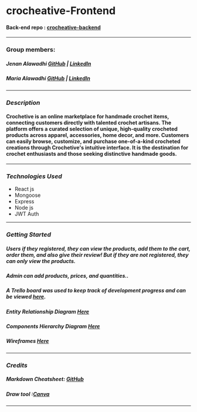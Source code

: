 # crocheative-Frontend
#### Back-end repo : [crocheative-backend](https://github.com/maria0alawadhi/crocheative-backend)
---

### Group members:

##### Jenan Alawadhi [GitHub](https://github.com/jenanalawadhi1) | [LinkedIn](https://www.linkedin.com/in/jenan-alawadhi//)

##### Maria Alawadhi [GitHub](https://github.com/maria0alawadhi) | [LinkedIn](https://www.linkedin.com/in/marya-alawadhi/)

---

### **_Description_**

#### Crochetive is an online marketplace for handmade crochet items, connecting customers directly with talented crochet artisans. The platform offers a curated selection of unique, high-quality crocheted products across apparel, accessories, home decor, and more. Customers can easily browse, customize, and purchase one-of-a-kind crocheted creations through Crochetive's intuitive interface. It is the destination for crochet enthusiasts and those seeking distinctive handmade goods.

---

### **_Technologies Used_**

- React js
- Mongoose
- Express
- Node js
- JWT Auth

---

### **_Getting Started_**


##### Users if they registered, they can view the products, add them to the cart, order them, and also give their review! But if they are not registered, they can only view the products.

#####  Admin can add products, prices, and quantities..

##### A Trello board was used to keep track of development progress and can be viewed [here](https://trello.com/b/EUQNvHfp/hotel-project).

##### Entity Relationship Diagram [Here](https://www.canva.com/design/DAGJmiMBaoQ/b-ww6jXGDT_mDnCM0x5SfQ/edit?utm_content=DAGJmiMBaoQ&utm_campaign=designshare&utm_medium=link2&utm_source=sharebutton)
##### Components Hierarchy Diagram [Here](https://www.canva.com/design/DAGJ5I7FmKc/3lBERCmkhgScyOALwObomw/edit?utm_content=DAGJ5I7FmKc&utm_campaign=designshare&utm_medium=link2&utm_source=sharebutton)
##### Wireframes [Here](https://www.canva.com/design/DAGJmWeh_O4/bWPaVnBbFH15WtfrqXVsKg/edit)
<!-- ##### a Draw.io diagram was used to illustrate the Entity Relationship Diagram (ERD) for the job application system project and can be viewed [here](https://www.canva.com/). -->

---

### **_Credits_**

##### Markdown Cheatsheet: [GitHub](https://guides.github.com/pdfs/markdown-cheatsheet-online.pdf)

##### Draw tool :[Canva](https://www.canva.com/)

---
